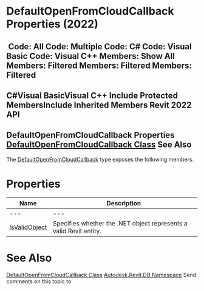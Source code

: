 # DefaultOpenFromCloudCallback Properties (2022)

﻿
 Code: All Code: Multiple Code: C# Code: Visual Basic Code: Visual C++  Members: Show All Members: Filtered Members: Filtered Members: Filtered   
---  
C#Visual BasicVisual C++
Include Protected MembersInclude Inherited Members
Revit 2022 API  
---  
DefaultOpenFromCloudCallback Properties  
[DefaultOpenFromCloudCallback Class](6269ec13-f36e-64fd-f173-aa7c358912f9.md "DefaultOpenFromCloudCallback Class") See Also  
---  
The [DefaultOpenFromCloudCallback](6269ec13-f36e-64fd-f173-aa7c358912f9.md "DefaultOpenFromCloudCallback Class") type exposes the following members.
# Properties
| Name | Description |
| --- | --- |
| --- | --- | --- |
| [IsValidObject](c1531957-723b-dd77-bf3b-0e8e6c8fd470.md "IsValidObject Property") | Specifies whether the .NET object represents a valid Revit entity. |

# See Also
[DefaultOpenFromCloudCallback Class](6269ec13-f36e-64fd-f173-aa7c358912f9.md "DefaultOpenFromCloudCallback Class")
[Autodesk.Revit.DB Namespace](87546ba7-461b-c646-cbb1-2cb8f5bff8b2.md "Autodesk.Revit.DB Namespace")
Send comments on this topic to 